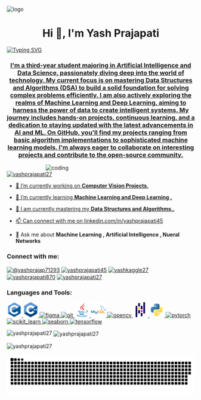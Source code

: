 ![logo](https://user-images.githubusercontent.com/74038190/221352995-5ac18bdf-1a19-4f99-bbb6-77559b220470.gif)
<h1 align="center">Hi 👋, I'm Yash Prajapati</h1>
<a href="https://git.io/typing-svg"><img src="https://readme-typing-svg.demolab.com?font=Roboto&weight=900&size=30&duration=3000&pause=1000&color=ADD8E6&width=1000&height=45&lines=Pursuing+B.Tech+in+Artificial+Intelligence+and+Data+Science;Learning+Machine+Learning+and+Deep+Learning;Mastering+Data+Structures+and+Algorithms" 
alt="Typing SVG" 
style="max-width: 100%;">
<h3 align="center">I'm a third-year student majoring in Artificial Intelligence and Data Science, passionately diving deep into the world of technology. My current focus is on mastering Data Structures and Algorithms (DSA) to build a solid foundation for solving complex problems efficiently. I am also actively exploring the realms of Machine Learning and Deep Learning, aiming to harness the power of data to create intelligent systems. My journey includes hands-on projects, continuous learning, and a dedication to staying updated with the latest advancements in AI and ML. On GitHub, you'll find my projects ranging from basic algorithm implementations to sophisticated machine learning models. I'm always eager to collaborate on interesting projects and contribute to the open-source community.</h3>

<img align="right" alt="coding" width="400" src="https://camo.githubusercontent.com/7de37139d0b4c1ce40865e799b446c0e963a3dd8fb68d239707237c40604fa3d/68747470733a2f2f63646e2e6472696262626c652e636f6d2f75736572732f3733303730332f73637265656e73686f74732f363538313234332f6176656e746f2e676966">

<p align="left"> <img src="https://komarev.com/ghpvc/?username=yashprajapati27&label=Profile%20views&color=0e75b6&style=flat" alt="yashprajapati27" /> </p>

- 🔭 I’m currently working on **Computer Vision Projects.**

- 🌱 I’m currently learning **Machine Learning and Deep Learning .**

- 🧠 I am currently mastering my **Data Structures and Algorithms..**

- 📫 Can connect with me on [linkedin.com/in/yashprajapati45](linkedin.com/in/yashprajapati45)

- 💬 Ask me about **Machine Learning , Artificial Intelligence , Nueral Networks**

<h3 align="left">Connect with me:</h3>
<p align="left">
<a href="https://twitter.com/@yashprajap71293" target="blank"><img align="center" src="https://raw.githubusercontent.com/rahuldkjain/github-profile-readme-generator/master/src/images/icons/Social/twitter.svg" alt="@yashprajap71293" height="30" width="40" /></a>
<a href="https://linkedin.com/in/yashprajapati45" target="blank"><img align="center" src="https://raw.githubusercontent.com/rahuldkjain/github-profile-readme-generator/master/src/images/icons/Social/linked-in-alt.svg" alt="yashprajapati45" height="30" width="40" /></a>
<a href="https://kaggle.com/yashkaggle27" target="blank"><img align="center" src="https://raw.githubusercontent.com/rahuldkjain/github-profile-readme-generator/master/src/images/icons/Social/kaggle.svg" alt="yashkaggle27" height="30" width="40" /></a>
<a href="https://instagram.com/yashprajapati870" target="blank"><img align="center" src="https://raw.githubusercontent.com/rahuldkjain/github-profile-readme-generator/master/src/images/icons/Social/instagram.svg" alt="yashprajapati870" height="30" width="40" /></a>
<a href="https://www.leetcode.com/yashprajapati27" target="blank"><img align="center" src="https://raw.githubusercontent.com/rahuldkjain/github-profile-readme-generator/master/src/images/icons/Social/leet-code.svg" alt="yashprajapati27" height="30" width="40" /></a>
</p>

<h3 align="left">Languages and Tools:</h3>
<p align="left"> <a href="https://www.cprogramming.com/" target="_blank" rel="noreferrer"> <img src="https://raw.githubusercontent.com/devicons/devicon/master/icons/c/c-original.svg" alt="c" width="40" height="40"/> </a> <a href="https://www.w3schools.com/cpp/" target="_blank" rel="noreferrer"> <img src="https://raw.githubusercontent.com/devicons/devicon/master/icons/cplusplus/cplusplus-original.svg" alt="cplusplus" width="40" height="40"/> </a> <a href="https://www.figma.com/" target="_blank" rel="noreferrer"> <img src="https://www.vectorlogo.zone/logos/figma/figma-icon.svg" alt="figma" width="40" height="40"/> </a> <a href="https://git-scm.com/" target="_blank" rel="noreferrer"> <img src="https://www.vectorlogo.zone/logos/git-scm/git-scm-icon.svg" alt="git" width="40" height="40"/> </a> <a href="https://www.java.com" target="_blank" rel="noreferrer"> <img src="https://raw.githubusercontent.com/devicons/devicon/master/icons/java/java-original.svg" alt="java" width="40" height="40"/> </a> <a href="https://www.mysql.com/" target="_blank" rel="noreferrer"> <img src="https://raw.githubusercontent.com/devicons/devicon/master/icons/mysql/mysql-original-wordmark.svg" alt="mysql" width="40" height="40"/> </a> <a href="https://opencv.org/" target="_blank" rel="noreferrer"> <img src="https://www.vectorlogo.zone/logos/opencv/opencv-icon.svg" alt="opencv" width="40" height="40"/> </a> <a href="https://pandas.pydata.org/" target="_blank" rel="noreferrer"> <img src="https://raw.githubusercontent.com/devicons/devicon/2ae2a900d2f041da66e950e4d48052658d850630/icons/pandas/pandas-original.svg" alt="pandas" width="40" height="40"/> </a> <a href="https://www.python.org" target="_blank" rel="noreferrer"> <img src="https://raw.githubusercontent.com/devicons/devicon/master/icons/python/python-original.svg" alt="python" width="40" height="40"/> </a> <a href="https://pytorch.org/" target="_blank" rel="noreferrer"> <img src="https://www.vectorlogo.zone/logos/pytorch/pytorch-icon.svg" alt="pytorch" width="40" height="40"/> </a> <a href="https://scikit-learn.org/" target="_blank" rel="noreferrer"> <img src="https://upload.wikimedia.org/wikipedia/commons/0/05/Scikit_learn_logo_small.svg" alt="scikit_learn" width="40" height="40"/> </a> <a href="https://seaborn.pydata.org/" target="_blank" rel="noreferrer"> <img src="https://seaborn.pydata.org/_images/logo-mark-lightbg.svg" alt="seaborn" width="40" height="40"/> </a> <a href="https://www.tensorflow.org" target="_blank" rel="noreferrer"> <img src="https://www.vectorlogo.zone/logos/tensorflow/tensorflow-icon.svg" alt="tensorflow" width="40" height="40"/> </a> </p>

<p><img align="left" src="https://github-readme-stats.vercel.app/api/top-langs?username=yashprajapati27&show_icons=true&locale=en&layout=compact" alt="yashprajapati27" /></p>

<p>&nbsp;<img align="center" src="https://github-readme-stats.vercel.app/api?username=yashprajapati27&show_icons=true&locale=en" alt="yashprajapati27" /></p>

<p><img align="center" src="https://github-readme-streak-stats.herokuapp.com/?user=yashprajapati27&" alt="yashprajapati27" /></p>
<img src="https://github.com/geekylakshya/geekylakshya/raw/main/assets/github-contribution-grid-snake.svg" style="max-width: 100%;">
